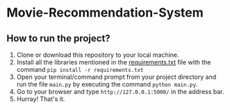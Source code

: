 # Movie-Recommendation-System


## How to run the project?
1. Clone or download this repository to your local machine.
2. Install all the libraries mentioned in the [requirements.txt](https://github.com/KuraPriyanka/Movie-Recommendation-System/blob/main/requirements.txt) file with the command `pip install -r requirements.txt`
3. Open your terminal/command prompt from your project directory and run the file `main.py` by executing the command `python main.py`.
4. Go to your browser and type `http://127.0.0.1:5000/` in the address bar.
5. Hurray! That's it.
